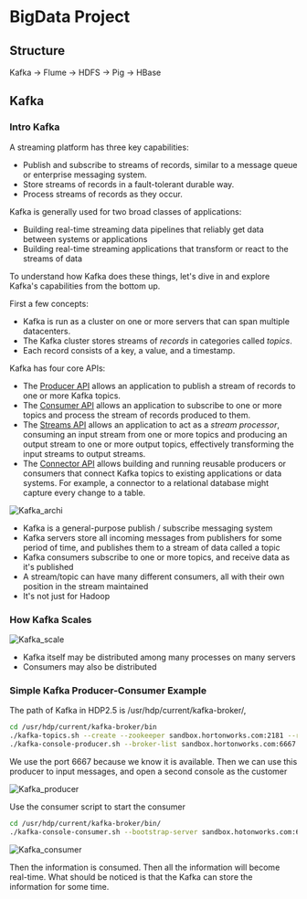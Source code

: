 # BigData Project

## Structure

Kafka -> Flume -> HDFS -> Pig -> HBase

## Kafka

### Intro Kafka

A streaming platform has three key capabilities:

- Publish and subscribe to streams of records, similar to a message queue or enterprise messaging system.
- Store streams of records in a fault-tolerant durable way.
- Process streams of records as they occur.

Kafka is generally used for two broad classes of applications:

- Building real-time streaming data pipelines that reliably get data between systems or applications
- Building real-time streaming applications that transform or react to the streams of data

To understand how Kafka does these things, let's dive in and explore Kafka's capabilities from the bottom up.

First a few concepts:

- Kafka is run as a cluster on one or more servers that can span multiple datacenters.
- The Kafka cluster stores streams of *records* in categories called *topics*.
- Each record consists of a key, a value, and a timestamp.

Kafka has four core APIs:

- The [Producer API](https://kafka.apache.org/documentation.html#producerapi) allows an application to publish a stream of records to one or more Kafka topics.
- The [Consumer API](https://kafka.apache.org/documentation.html#consumerapi) allows an application to subscribe to one or more topics and process the stream of records produced to them.
- The [Streams API](https://kafka.apache.org/documentation/streams) allows an application to act as a *stream processor*, consuming an input stream from one or more topics and producing an output stream to one or more output topics, effectively transforming the input streams to output streams.
- The [Connector API](https://kafka.apache.org/documentation.html#connect) allows building and running reusable producers or consumers that connect Kafka topics to existing applications or data systems. For example, a connector to a relational database might capture every change to a table.

![Kafka_archi](https://github.com/ec500-software-engineering/project-bigdata_computing_analysis/blob/master/documentation/final/kafka_archi.png)

- Kafka is a general-purpose publish / subscribe messaging system
- Kafka servers store all incoming messages from publishers for some period of time, and publishes them to a stream of data called a topic
- Kafka consumers subscribe to one or more topics, and receive data as it's published
- A stream/topic can have many different consumers, all with their own position in the stream maintained
- It's not just for Hadoop

### How Kafka Scales

![Kafka_scale](https://github.com/ec500-software-engineering/project-bigdata_computing_analysis/blob/master/documentation/final/kafka_scale.png)

- Kafka itself may be distributed among many processes on many servers
- Consumers may also be distributed

### Simple Kafka Producer-Consumer Example

The path of Kafka in HDP2.5 is /usr/hdp/current/kafka-broker/,

```bash
cd /usr/hdp/current/kafka-broker/bin
./kafka-topics.sh --create --zookeeper sandbox.hortonworks.com:2181 --replication-factor 1 --partitions 1 --topic ec500
./kafka-console-producer.sh --broker-list sandbox.hortonworks.com:6667 --topic ec500
```

We use the port 6667 because we know it is available. Then we can use this producer to input messages, and open a second console as the customer

![Kafka_producer](https://github.com/ec500-software-engineering/project-bigdata_computing_analysis/blob/master/documentation/final/kafka_producer.png)

Use the consumer script to start the consumer

```bash
cd /usr/hdp/current/kafka-broker/bin/
./kafka-console-consumer.sh --bootstrap-server sandbox.hotonworks.com:6667 --zookeeper localhost:2181 --topic ec500 --from-beginning
```

![Kafka_consumer](https://github.com/ec500-software-engineering/project-bigdata_computing_analysis/blob/master/documentation/final/kafka-consumer.png)

Then the information is consumed. Then all the information will become real-time. What should be noticed is that the Kafka can store the information for some time.